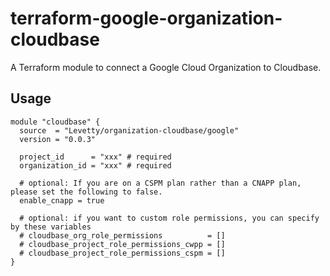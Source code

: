# terraform-google-organization-cloudbase

A Terraform module to connect a Google Cloud Organization to Cloudbase.

## Usage
```
module "cloudbase" {
  source  = "Levetty/organization-cloudbase/google"
  version = "0.0.3"

  project_id      = "xxx" # required
  organization_id = "xxx" # required

  # optional: If you are on a CSPM plan rather than a CNAPP plan, please set the following to false.
  enable_cnapp = true

  # optional: if you want to custom role permissions, you can specify by these variables
  # cloudbase_org_role_permissions          = []
  # cloudbase_project_role_permissions_cwpp = []
  # cloudbase_project_role_permissions_cspm = []
}
```
